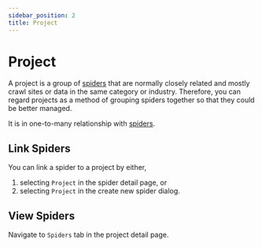 ```yaml
---
sidebar_position: 2
title: Project
---
```


# Project

A project is a group of [spiders](../spider/index.md) that are normally closely related and mostly crawl sites or data
in the same category or industry. Therefore, you can regard projects as a method of grouping spiders together so that
they could be better managed.

It is in one-to-many relationship with [spiders](../spider/index.md).

## Link Spiders

You can link a spider to a project by either,

1. selecting `Project` in the spider detail page, or
2. selecting `Project` in the create new spider dialog.

## View Spiders

Navigate to `Spiders` tab in the project detail page.
